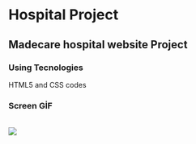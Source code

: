<h1>Hospital Project</h1>

<h2>Madecare hospital website Project</h2>

<h3>Using Tecnologies</h3>
    HTML5 and CSS codes

<h3> Screen GİF</h3><br>
<img src="/image/Animation2.gif"/>
